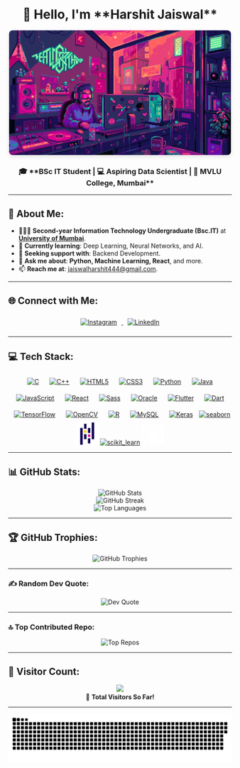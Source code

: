 <h1 align="center">👋 Hello, I'm **Harshit Jaiswal**</h1> 
<div align="center">
    <img src="coder.gif" alt="Coder Gif" style="width:500px; border-radius: 8px; box-shadow: 0 4px 10px rgba(0, 0, 0, 0.1);"/>
</div>
<h3 align="center">🎓 **BSc IT Student | 💻 Aspiring Data Scientist | 📍 MVLU College, Mumbai**</h3>

---

## 💫 **About Me**:
- 👩🏻‍💻 **Second-year Information Technology Undergraduate (Bsc.IT)** at **[University of Mumbai](https://mu.ac.in/)**.<br>
- 🔭 **Currently learning**: Deep Learning, Neural Networks, and AI.<br> 
- 🤝 **Seeking support with**: Backend Development.<br>
- 💬 **Ask me about**: **Python, Machine Learning, React**, and more.<br>
- 📫 **Reach me at**: [jaiswalharshit444@gmail.com](mailto:jaiswalharshit444@gmail.com).

---

## 🌐 **Connect with Me**:
<div align="center">
    <a href="https://www.instagram.com/harshitttt.018/" target="_blank">
        <img src="https://upload.wikimedia.org/wikipedia/commons/a/a5/Instagram_icon.png" alt="Instagram" style="width:40px; height:40px; margin: 10px;">
    </a>
    <a href="https://www.linkedin.com/in/harshit-jaiswal-a05835298/" target="_blank">
        <img src="https://upload.wikimedia.org/wikipedia/commons/c/ca/LinkedIn_logo_initials.png" alt="LinkedIn" style="width:40px; height:40px; margin: 10px;">
    </a>
</div>

---

## 💻 **Tech Stack**:
<div align="center">  
<a href="https://www.cprogramming.com/" target="_blank"><img style="margin: 10px" src="https://profilinator.rishav.dev/skills-assets/c-original.svg" alt="C" height="50" /></a>  
<a href="https://www.cplusplus.com/" target="_blank"><img style="margin: 10px" src="https://profilinator.rishav.dev/skills-assets/cplusplus-original.svg" alt="C++" height="50" /></a>  
<a href="https://en.wikipedia.org/wiki/HTML5" target="_blank"><img style="margin: 10px" src="https://profilinator.rishav.dev/skills-assets/html5-original-wordmark.svg" alt="HTML5" height="60" /></a>  
<a href="https://www.w3schools.com/css/" target="_blank"><img style="margin: 10px" src="https://profilinator.rishav.dev/skills-assets/css3-original-wordmark.svg" alt="CSS3" height="60" /></a>  
<a href="https://www.python.org/" target="_blank"><img style="margin: 10px" src="https://profilinator.rishav.dev/skills-assets/python-original.svg" alt="Python" height="50" /></a>  
<a href="https://www.java.com/" target="_blank"><img style="margin: 10px" src="https://profilinator.rishav.dev/skills-assets/java-original-wordmark.svg" alt="Java" height="60" /></a>  
<a href="https://www.javascript.com/" target="_blank"><img style="margin: 10px" src="https://profilinator.rishav.dev/skills-assets/javascript-original.svg" alt="JavaScript" height="50" /></a>  
<a href="https://reactjs.org/" target="_blank"><img style="margin: 10px" src="https://profilinator.rishav.dev/skills-assets/react-original-wordmark.svg" alt="React" height="50" /></a>  
<a href="https://sass-lang.com/" target="_blank"><img style="margin: 10px" src="https://profilinator.rishav.dev/skills-assets/sass-original.svg" alt="Sass" height="50" /></a>  
<a href="https://www.oracle.com/in/index.html" target="_blank"><img style="margin: 10px" src="https://profilinator.rishav.dev/skills-assets/oracle-original.svg" alt="Oracle" height="60" /></a>  
<a href="https://flutter.dev/" target="_blank"><img style="margin: 10px" src="https://profilinator.rishav.dev/skills-assets/flutterio-icon.svg" alt="Flutter" height="45" /></a>  
<a href="https://dart.dev/" target="_blank"><img style="margin: 10px" src="https://profilinator.rishav.dev/skills-assets/dartlang-icon.svg" alt="Dart" height="45" /></a>  
<a href="https://www.tensorflow.org/" target="_blank"><img style="margin: 10px" src="https://profilinator.rishav.dev/skills-assets/tensorflow-icon.svg" alt="TensorFlow" height="50" /></a>  
<a href="https://opencv.org/" target="_blank"><img style="margin: 10px" src="https://profilinator.rishav.dev/skills-assets/opencv-icon.svg" alt="OpenCV" height="50" /></a>  
<a href="https://www.r-project.org/" target="_blank"><img style="margin: 10px" src="https://profilinator.rishav.dev/skills-assets/r.svg" alt="R" height="45" /></a>  
<a href="https://www.mysql.com/" target="_blank"><img style="margin: 10px" src="https://profilinator.rishav.dev/skills-assets/mysql-original-wordmark.svg" alt="MySQL" height="60" /></a>  
<a href="https://keras.io/" target="_blank"><img style="margin: 10px" src="https://profilinator.rishav.dev/skills-assets/keras.png" alt="Keras" height="45" /></a> 
<a target="_blank" href="https://seaborn.io/" style="display: inline-block;"><img src="https://seaborn.pydata.org/_images/logo-mark-lightbg.svg" alt="seaborn" width="50" height="50" /></a>
<a target="_blank" href="https://raw.githubusercontent.com/devicons/devicon/2ae2a900d2f041da66e950e4d48052658d850630/icons/pandas/pandas-original.svg" style="display: inline-block;"><img src="https://raw.githubusercontent.com/devicons/devicon/2ae2a900d2f041da66e950e4d48052658d850630/icons/pandas/pandas-original.svg" alt="pandas" width="50" height="50" /></a>
<a target="_blank" href="https://upload.wikimedia.org/wikipedia/commons/0/05/Scikit_learn_logo_small.svg" style="display: inline-block;"><img src="https://upload.wikimedia.org/wikipedia/commons/0/05/Scikit_learn_logo_small.svg" alt="scikit_learn" width="50" height="50" /></a> <img src="GitHub 1.png" alt="Coder Gif" style="width:50px;"/>
</div>

---

## 📊 **GitHub Stats**:
<div align="center"> 
    <img src="https://github-readme-stats.vercel.app/api?username=harshitt018&theme=blue-green&hide_border=true&count_private=true&include_all_commits=true" alt="GitHub Stats"/><br/>
    <img src="https://github-readme-streak-stats.herokuapp.com/?user=harshitt018&theme=blue-green&hide_border=true" alt="GitHub Streak"/><br/>
    <img src="https://github-readme-stats.vercel.app/api/top-langs/?username=harshitt018&theme=blue-green&hide_border=true&layout=compact" alt="Top Languages"/>
</div>

---

## 🏆 **GitHub Trophies**:
<div align="center">
    <img src="https://github-profile-trophy.vercel.app/?username=harshitt018&theme=radical&no-frame=true&no-bg=true&margin-w=4" alt="GitHub Trophies"/>
</div>

---

### ✍️ **Random Dev Quote**:
<div align="center">
    <img src="https://quotes-github-readme.vercel.app/api?type=horizontal&theme=dark" alt="Dev Quote"/>
</div>

---

### 🔝 **Top Contributed Repo**:
<div align="center">
    <img src="https://github-contributor-stats.vercel.app/api?username=harshitt018&limit=5&theme=dark&combine_all_yearly_contributions=true" alt="Top Repos"/>
</div>

---
## 🌟 **Visitor Count**:
<div align="center">
        
[![](https://visitcount.itsvg.in/api?id=harshitt018&icon=5&color=1)](https://visitcount.itsvg.in)  
👀 **Total Visitors So Far!**

---

<picture>
  <source media="(prefers-color-scheme: dark)" srcset="https://raw.githubusercontent.com/harshitt018/harshitt018/output/github-snake-dark.svg" />
  <source media="(prefers-color-scheme: light)" srcset="https://raw.githubusercontent.com/harshitt018/harshitt018/output/github-snake.svg" />
  <img alt="github-snake" src="https://raw.githubusercontent.com/harshitt018/harshitt018/output/github-snake.svg" />
</picture>

